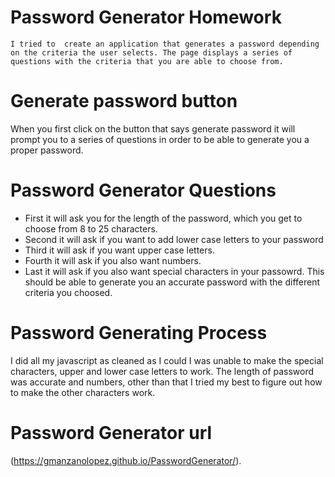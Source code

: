 # Password Generator Homework
  
    I tried to  create an application that generates a password depending on the criteria the user selects. The page displays a series of questions with the criteria that you are able to choose from.

# Generate password button
  When you first click on the button that says generate password it will prompt 
  you to a series of questions in order to be able to generate you a proper password.

# Password Generator Questions 
  * First it will ask you for the length of the password, which you get to choose
  from 8 to 25 characters.
  * Second it will ask if you want to add lower case letters to your password 
  * Third it will ask if you want upper case letters.
  * Fourth it will ask if you also want numbers.
  * Last it will ask if you also want special characters in your passowrd.
 This should be able to generate you an accurate password with the different 
 criteria you choosed. 

# Password Generating Process
  I did all my javascript as cleaned as I could I was unable to make the special 
  characters, upper and lower case letters to work. The length of password was accurate and numbers, other than that I tried my best to figure out how to make the other characters work.

# Password Generator url
(https://gmanzanolopez.github.io/PasswordGenerator/).
